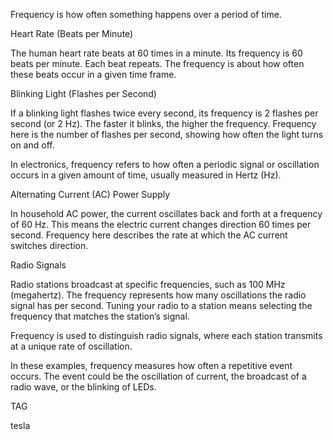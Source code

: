 Frequency is how often something happens over a period of time.

Heart Rate (Beats per Minute)

The human heart rate beats at 60 times in a minute. Its frequency is 60 beats per minute. Each beat repeats. The frequency is about how often these beats occur in a given time frame.

Blinking Light (Flashes per Second)

If a blinking light flashes twice every second, its frequency is 2 flashes per second (or 2 Hz). The faster it blinks, the higher the frequency. Frequency here is the number of flashes per second, showing how often the light turns on and off.

In electronics, frequency refers to how often a periodic signal or oscillation occurs in a given amount of time, usually measured in Hertz (Hz).

Alternating Current (AC) Power Supply

In household AC power, the current oscillates back and forth at a frequency of 60 Hz. This means the electric current changes direction 60 times per second. Frequency here describes the rate at which the AC current switches direction.

Radio Signals

Radio stations broadcast at specific frequencies, such as 100 MHz (megahertz). The frequency represents how many oscillations the radio signal has per second. Tuning your radio to a station means selecting the frequency that matches the station’s signal.

Frequency is used to distinguish radio signals, where each station transmits at a unique rate of oscillation.

In these examples, frequency measures how often a repetitive event occurs. The event could be the oscillation of current, the broadcast of a radio wave, or the blinking of LEDs.

TAG

tesla

